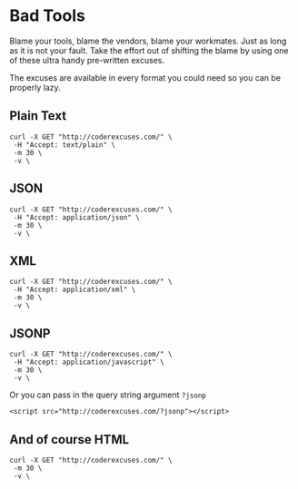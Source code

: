 Bad Tools
=========

Blame your tools, blame the vendors, blame your workmates. Just as long as it is not your fault. Take the effort out of shifting the blame by using one of these ultra handy pre-written excuses.

The excuses are available in every format you could need so you can be properly lazy.

Plain Text
----------

    curl -X GET "http://coderexcuses.com/" \
     -H "Accept: text/plain" \
     -m 30 \
     -v \

JSON
----

    curl -X GET "http://coderexcuses.com/" \
     -H "Accept: application/json" \
     -m 30 \
     -v \

XML
---

    curl -X GET "http://coderexcuses.com/" \
     -H "Accept: application/xml" \
     -m 30 \
     -v \

JSONP
-----

    curl -X GET "http://coderexcuses.com/" \
     -H "Accept: application/javascript" \
     -m 30 \
     -v \

Or you can pass in the query string argument `?jsonp`

    <script src="http://coderexcuses.com/?jsonp"></script>

And of course HTML
------------------

    curl -X GET "http://coderexcuses.com/" \
     -m 30 \
     -v \

